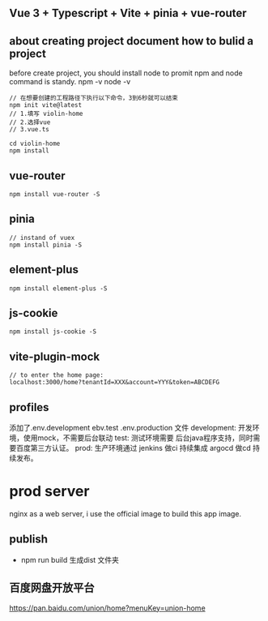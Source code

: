 ## Vue 3 + Typescript + Vite + pinia + vue-router

## about creating project document how to bulid a project
  before create project, you should install node to promit npm and node command is standy.
  npm -v
  node -v<br />

    // 在想要创建的工程路径下执行以下命令，3到6秒就可以结束
    npm init vite@latest
    // 1.填写 violin-home
    // 2.选择vue
    // 3.vue.ts
    
    cd violin-home
    npm install

## vue-router
  
    npm install vue-router -S

## pinia
    // instand of vuex
    npm install pinia -S

## element-plus
    npm install element-plus -S

## js-cookie
    npm install js-cookie -S

## vite-plugin-mock

    // to enter the home page:
    localhost:3000/home?tenantId=XXX&account=YYY&token=ABCDEFG

## profiles
  添加了.env.development ebv.test .env.production  文件
  development: 
    开发环境，使用mock，不需要后台联动
  test:
    测试环境需要 后台java程序支持，同时需要百度第三方认证。
  prod:
    生产环境通过 jenkins 做ci 持续集成 argocd 做cd 持续发布。

# prod server
  nginx as a web server, i use the official image to build this app image.

## publish
 - npm run build 生成dist 文件夹

## 百度网盘开放平台
https://pan.baidu.com/union/home?menuKey=union-home








  
